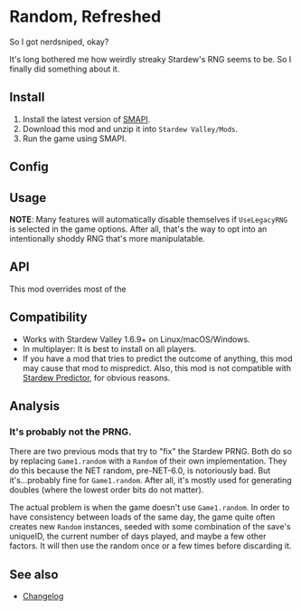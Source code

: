 ﻿Random, Refreshed
=================================
So I got nerdsniped, okay?

It's long bothered me how weirdly streaky Stardew's RNG seems to be. So I finally did something about it.

## Install

1. Install the latest version of [SMAPI](https://smapi.io).
2. Download this mod and unzip it into `Stardew Valley/Mods`.
3. Run the game using SMAPI.

## Config

## Usage

**NOTE**: Many features will automatically disable themselves if `UseLegacyRNG` is selected in the game options. After all, that's the way to opt into an intentionally shoddy RNG that's more manipulatable.

## API

This mod overrides most of the 

## Compatibility

* Works with Stardew Valley 1.6.9+ on Linux/macOS/Windows.
* In multiplayer: It is best to install on all players.
* If you have a mod that tries to predict the outcome of anything, this mod may cause that mod to mispredict. Also, this mod is not compatible with [Stardew Predictor](https://mouseypounds.github.io/stardew-predictor/), for obvious reasons.

## Analysis

### It's probably not the PRNG.

There are two previous mods that try to "fix" the Stardew PRNG. Both do so by replacing `Game1.random` with a `Random` of their own implementation. They do this because the NET random, pre-NET-6.0, is notoriously bad. But it's...probably fine for `Game1.random`. After all, it's mostly used for generating doubles (where the lowest order bits do not matter).

The actual problem is when the game doesn't use `Game1.random`. In order to have consistency between loads of the same day, the game quite often creates new `Random` instances, seeded with some combination of the save's uniqueID, the current number of days played, and maybe a few other factors. It will then use the random once or a few times before discarding it.

## See also

* [Changelog](docs/Changelog.md)
